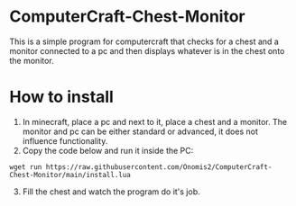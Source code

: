 # ComputerCraft-Chest-Monitor

This is a simple program for computercraft that checks for a chest and a monitor connected to a pc and then displays whatever is in the chest onto the monitor.

# How to install
1. In minecraft, place a pc and next to it, place a chest and a monitor. The monitor and pc can be either standard or advanced, it does not influence functionality.
2. Copy the code below and run it inside the PC:
```
wget run https://raw.githubusercontent.com/Onomis2/ComputerCraft-Chest-Monitor/main/install.lua
```
3. Fill the chest and watch the program do it's job.
